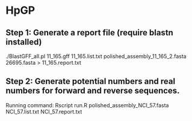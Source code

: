 # HpGP

## Step 1: Generate a report file (require blastn installed)

./BlastGFF_all.pl 11_165.gff 11_165.list.txt polished_assembly_11_165_2.fasta 26695.fasta > 11_165.report.txt

## Step 2: Generate potential numbers and real numbers for forward and reverse sequences.

Running command: Rscript run.R polished_assembly_NCI_57.fasta NCI_57.list.txt NCI_57.report.txt

